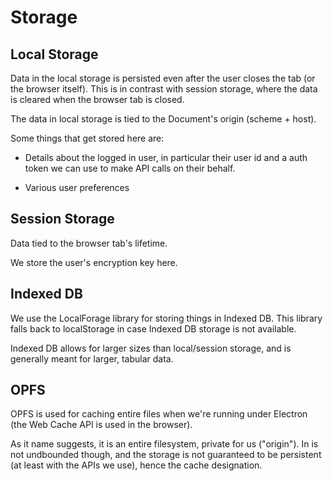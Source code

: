 # Storage

## Local Storage

Data in the local storage is persisted even after the user closes the tab (or
the browser itself). This is in contrast with session storage, where the data is
cleared when the browser tab is closed.

The data in local storage is tied to the Document's origin (scheme + host).

Some things that get stored here are:

-   Details about the logged in user, in particular their user id and a auth
    token we can use to make API calls on their behalf.

-   Various user preferences

## Session Storage

Data tied to the browser tab's lifetime.

We store the user's encryption key here.

## Indexed DB

We use the LocalForage library for storing things in Indexed DB. This library
falls back to localStorage in case Indexed DB storage is not available.

Indexed DB allows for larger sizes than local/session storage, and is generally
meant for larger, tabular data.

## OPFS

OPFS is used for caching entire files when we're running under Electron (the Web
Cache API is used in the browser).

As it name suggests, it is an entire filesystem, private for us ("origin"). In
is not undbounded though, and the storage is not guaranteed to be persistent (at
least with the APIs we use), hence the cache designation.
